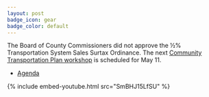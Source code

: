 ```yaml
---
layout: post
badge_icon: gear
badge_color: default
---
```


The Board of County Commissioners did not approve the ½% Transportation System Sales Surtax Ordinance. The next [Community Transportation Plan workshop](http://www.hillsboroughcounty.org/Calendar.aspx?EID=14783) is scheduled for May 11.

* [Agenda](http://agenda.hillsboroughcounty.org/cache/00003/692/16-0427_Agenda%20and%20Backup.pdf)

{% include embed-youtube.html src="SmBHJ15LfSU" %}
